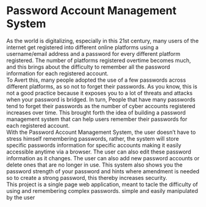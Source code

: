 # Password Account Management System
As the world is digitalizing, especially in this 21st century, many users of the internet get registered into different online platforms using a username/email address and a password for every different platform registered. The number of platforms registered overtime becomes much, and this brings about the difficulty to remember all the password information for each registered account. <br/>
To Avert this, many people adopted the use of a few passwords across different platforms, as so not to forget their passwords. As you know, this is not a good practice because it exposes you to a lot of threats and attacks when your password is bridged. In turn, People that have many passwords tend to forget their passwords as the number of cyber accounts registered increases over time. This brought forth the idea of building a password management system that can help users remember their passwords for each registered account. <br/>
With the Password Account Management System, the user doesn’t have to stress himself remembering passwords, rather, the system will store specific passwords information for specific accounts making it easily accessible anytime via a browser. The user can also edit these password information as it changes. The user can also add new password accounts or delete ones that are no longer in use. This system also shows you the password strength of your password and hints where amendment is needed so to create a strong password, this thereby increases security.<br/>
This project is a single page web application, meant to tacle the difficulty of using and remembering complex passwords. simple and easily manipulated by the user

